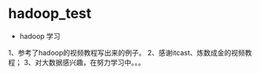 hadoop_test
===========
* hadoop 学习

1、参考了hadoop的视频教程写出来的例子。
2、感谢itcast、炼数成金的视频教程；
3、对大数据感兴趣，在努力学习中。。。
